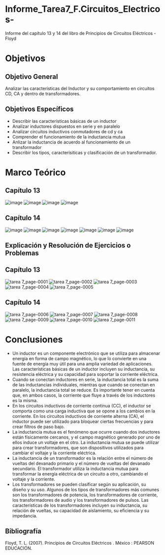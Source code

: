 # Informe_Tarea7_F.Circuitos_Electricos-
Informe del capítulo 13 y 14 del libro de Principios de Circuitos Eléctricos - Floyd
# Objetivos
## Objetivo General 
Analizar las características del Inductor y su comportamiento en circuitos CD, CA y dentro de transformadores. 
## Objetivos Específicos 
- Describir las características básicas de un inductor  
- Analizar inductores dispuestos en serie y en paralelo
- Analizar circuitos inductivos conmutadores de cd y ca
- Comprender el funcionamiento de la inductancia mutua 
- Anlizar la inductancia de acuerdo al funcionamiento de un transformador
- Describir los tipos, caracterísiticas y clasificación de un transformador. 
# Marco Teórico
## Capítulo 13
![image](https://user-images.githubusercontent.com/116780907/220451917-aa10a599-d644-40b9-8e89-317f03bb5d10.png)
![image](https://user-images.githubusercontent.com/116780907/220452099-22f66352-6a37-4fb7-ac4d-faedb7803846.png)
![image](https://user-images.githubusercontent.com/116780907/220453724-8c8275b0-8cc9-463d-be5c-15623ceaa1fb.png)
![image](https://user-images.githubusercontent.com/116780907/220454013-4983c1d1-0226-48b0-8b60-573ac16e904a.png)
## Capítulo 14
![image](https://user-images.githubusercontent.com/116780907/220454195-af497e59-0e4b-4f62-b7ab-2f5e7691613e.png)
![image](https://user-images.githubusercontent.com/116780907/220454414-fe19973d-a4fe-4931-a144-0f16d59632c9.png)
![image](https://user-images.githubusercontent.com/116780907/220454908-e2c0c83d-b694-4529-8c0e-5a42825b1ad9.png)
![image](https://user-images.githubusercontent.com/116780907/220455071-046e9958-7d7a-4643-8ce8-9b9ae6fb9a3c.png)
![image](https://user-images.githubusercontent.com/116780907/220455269-aab3e3bc-9153-4fba-a75f-15bdfef1879a.png)
![image](https://user-images.githubusercontent.com/116780907/220455427-cb7f06ef-597d-4f58-940e-8e238342f35e.png)
![image](https://user-images.githubusercontent.com/116780907/220455555-d6957ece-56d5-453a-8aac-b60f3b842891.png)
## Explicación y Resolución de Ejercicios o Problemas
## Capítulo 13
![tarea 7_page-0001](https://user-images.githubusercontent.com/116780907/220471926-ab143ac4-76b4-4978-b065-010ff665890c.jpg)
![tarea 7_page-0002](https://user-images.githubusercontent.com/116780907/220472307-d1dc02cb-04d3-4d42-b0f7-5eeb0dfc93a3.jpg)
![tarea 7_page-0003](https://user-images.githubusercontent.com/116780907/220472347-d1646f4c-230e-465a-90cc-f1408b9bce6b.jpg)
![tarea 7_page-0004](https://user-images.githubusercontent.com/116780907/220472425-5f0475b6-9180-4153-a22d-7a0c4b2ea780.jpg)
![tarea 7_page-0005](https://user-images.githubusercontent.com/116780907/220472598-cf009e48-2f99-4601-b377-89229e62aab5.jpg)
## Capítulo 14
![tarea 7_page-0006](https://user-images.githubusercontent.com/116780907/220472759-5db71036-0218-4084-96cf-1d90d40e4edf.jpg)
![tarea 7_page-0007](https://user-images.githubusercontent.com/116780907/220472808-20cb052f-5cc9-451d-a326-674ec0080eaf.jpg)
![tarea 7_page-0008](https://user-images.githubusercontent.com/116780907/220472844-1ba9288d-eebb-41aa-b728-19226d303aa4.jpg)
![tarea 7_page-0009](https://user-images.githubusercontent.com/116780907/220472889-f2e520fd-bad4-4ba8-bacf-2c052f25ad5c.jpg)
![tarea 7_page-0010](https://user-images.githubusercontent.com/116780907/220472921-59eb32db-2449-4b45-ba81-41b56912a21a.jpg)
![tarea 7_page-0011](https://user-images.githubusercontent.com/116780907/220472955-159d5be8-8861-4652-b0d2-6bf7915c4217.jpg)
# Conclusiones
- Un inductor es un componente electrónico que se utiliza para almacenar energía en forma de campo magnético, lo que lo convierte en una fuente de energía muy útil para una amplia variedad de aplicaciones. Las características básicas de un inductor incluyen su inductancia, su resistencia eléctrica y su capacidad para soportar la corriente eléctrica.
- Cuando se conectan inductores en serie, la inductancia total es la suma de las inductancias individuales, mientras que cuando se conectan en paralelo, la inductancia total se reduce. Es importante tener en cuenta que, en ambos casos, la corriente que fluye a través de los inductores es la misma.
- En los circuitos inductivos de corriente continua (CC), el inductor se comporta como una carga inductiva que se opone a los cambios en la corriente. En los circuitos inductivos de corriente alterna (CA), el inductor puede ser utilizado para bloquear ciertas frecuencias y para crear filtros de paso bajo.
- La inductancia mutua es el fenómeno que ocurre cuando dos inductores están físicamente cercanos, y el campo magnético generado por uno de ellos induce un voltaje en el otro. La inductancia mutua se puede utilizar para crear transformadores, que son dispositivos utilizados para cambiar el voltaje y la corriente eléctrica.
- La inductancia de un transformador es la relación entre el número de vueltas del devanado primario y el número de vueltas del devanado secundario. El transformador utiliza la inductancia mutua para transformar la energía eléctrica de un circuito a otro, cambiando el voltaje y la corriente.
- Los transformadores se pueden clasificar según su aplicación, su diseño y su uso. Algunos de los tipos de transformadores más comunes son los transformadores de potencia, los transformadores de corriente, los transformadores de audio y los transformadores de pulsos. Las características de los transformadores incluyen su inductancia, su relación de vueltas, su capacidad de aislamiento, su eficiencia y su impedancia.
## Bibliografía 
Floyd, T. L. (2007). Principios de Circuitos Eléctricos . México : PEARSON EDUCACIÓN.
